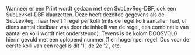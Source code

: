 Wanneer er een Print wordt gedaan met een SubLevReg-DBF, ook een SubLevKol-DBF klaarzetten.
Deze heeft dezelfde gegevens als de SubLevReg, maar heeft 1 regel per kolli (mits de regel kolli aantallen had, of diens aantal deelbaar was door de inhkolli van de regel, een combinatie van aantal en kolli wordt niet ondersteund).
Tevens is de kolom DOOSVOLG hierin gevuld met een oplopend nummer (1 en hoger) per regel. Dus voor de eerste kolli van een regel is dit '1', de 2e '2', etc.
